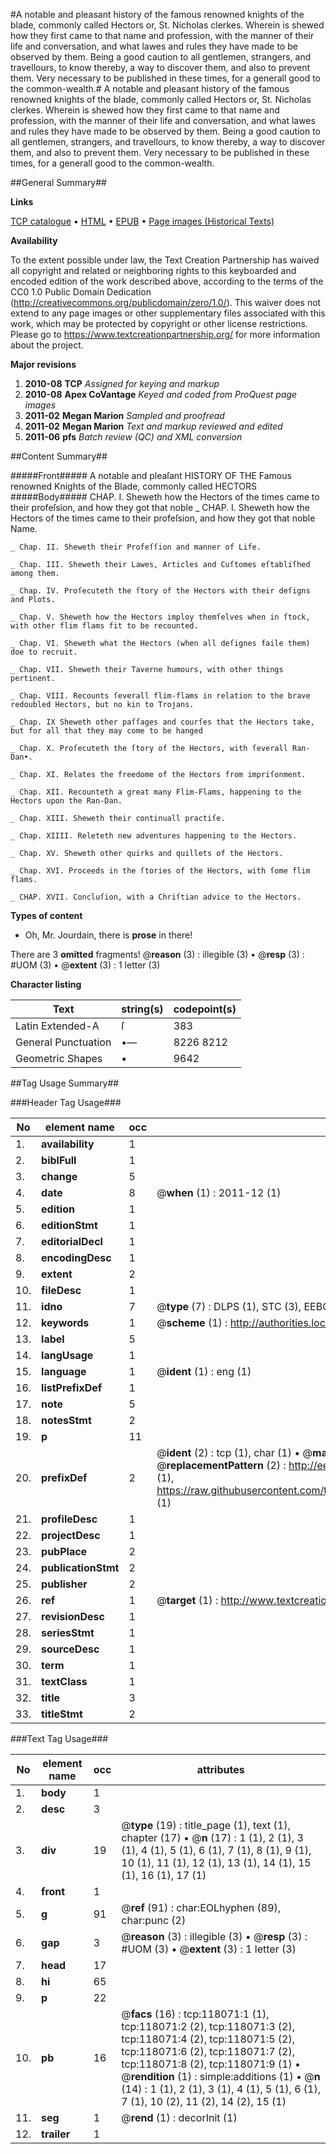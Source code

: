 #A notable and pleasant history of the famous renowned knights of the blade, commonly called Hectors or, St. Nicholas clerkes. Wherein is shewed how they first came to that name and profession, with the manner of their life and conversation, and what lawes and rules they have made to be observed by them. Being a good caution to all gentlemen, strangers, and travellours, to know thereby, a way to discover them, and also to prevent them. Very necessary to be published in these times, for a generall good to the common-wealth.#
A notable and pleasant history of the famous renowned knights of the blade, commonly called Hectors or, St. Nicholas clerkes. Wherein is shewed how they first came to that name and profession, with the manner of their life and conversation, and what lawes and rules they have made to be observed by them. Being a good caution to all gentlemen, strangers, and travellours, to know thereby, a way to discover them, and also to prevent them. Very necessary to be published in these times, for a generall good to the common-wealth.

##General Summary##

**Links**

[TCP catalogue](http://www.ota.ox.ac.uk/tcp/)  • 
[HTML](http://tei.it.ox.ac.uk/tcp/Texts-HTML/free/A89/A89765.html)  • 
[EPUB](http://tei.it.ox.ac.uk/tcp/Texts-EPUB/free/A89/A89765.epub) • 
[Page images (Historical Texts)](https://historicaltexts.jisc.ac.uk/eebo-99865820e)

**Availability**

To the extent possible under law, the Text Creation Partnership has waived all copyright and related or neighboring rights to this keyboarded and encoded edition of the work described above, according to the terms of the CC0 1.0 Public Domain Dedication (http://creativecommons.org/publicdomain/zero/1.0/). This waiver does not extend to any page images or other supplementary files associated with this work, which may be protected by copyright or other license restrictions. Please go to https://www.textcreationpartnership.org/ for more information about the project.

**Major revisions**

1. __2010-08__ __TCP__ *Assigned for keying and markup*
1. __2010-08__ __Apex CoVantage__ *Keyed and coded from ProQuest page images*
1. __2011-02__ __Megan Marion__ *Sampled and proofread*
1. __2011-02__ __Megan Marion__ *Text and markup reviewed and edited*
1. __2011-06__ __pfs__ *Batch review (QC) and XML conversion*

##Content Summary##

#####Front#####
A notable and pleaſant HISTORY OF THE Famous renowned Knights of the Blade, commonly called HECTORS 
#####Body#####
CHAP. I. Sheweth how the Hectors of the times came to their profeſsion, and how they got that noble 
    _ CHAP. I. Sheweth how the Hectors of the times came to their profeſsion, and how they got that noble Name.

    _ Chap. II. Sheweth their Profeſſion and manner of Life.

    _ Chap. III. Sheweth their Lawes, Articles and Cuſtomes eſtabliſhed among them.

    _ Chap. IV. Proſecuteth the ſtory of the Hectors with their deſigns and Plots.

    _ Chap. V. Sheweth how the Hectors imploy themſelves when in ſtock, with other flim flams fit to be recounted.

    _ Chap. VI. Sheweth what the Hectors (when all deſignes faile them) doe to recruit.

    _ Chap. VII. Sheweth their Taverne humours, with other things pertinent.

    _ Chap. VIII. Recounts ſeverall flim-flams in relation to the brave redoubled Hectors, but no kin to Trojans.

    _ Chap. IX Sheweth other paſſages and courſes that the Hectors take, but for all that they may come to be hanged

    _ Chap. X. Proſecuteth the ſtory of the Hectors, with ſeverall Ran-Dan•.

    _ Chap. XI. Relates the freedome of the Hectors from impriſonment.

    _ Chap. XII. Recounteth a great many Flim-Flams, happening to the Hectors upon the Ran-Dan.

    _ Chap. XIII. Sheweth their continuall practiſe.

    _ Chap. XIIII. Releteth new adventures happening to the Hectors.

    _ Chap. XV. Sheweth other quirks and quillets of the Hectors.

    _ Chap. XVI. Proceeds in the ſtories of the Hectors, with ſome flim flams.

    _ CHAP. XVII. Concluſion, with a Chriſtian advice to the Hectors.

**Types of content**

  * Oh, Mr. Jourdain, there is **prose** in there!

There are 3 **omitted** fragments! 
 @__reason__ (3) : illegible (3)  •  @__resp__ (3) : #UOM (3)  •  @__extent__ (3) : 1 letter (3)

**Character listing**


|Text|string(s)|codepoint(s)|
|---|---|---|
|Latin Extended-A|ſ|383|
|General Punctuation|•—|8226 8212|
|Geometric Shapes|▪|9642|

##Tag Usage Summary##

###Header Tag Usage###

|No|element name|occ|attributes|
|---|---|---|---|
|1.|__availability__|1||
|2.|__biblFull__|1||
|3.|__change__|5||
|4.|__date__|8| @__when__ (1) : 2011-12 (1)|
|5.|__edition__|1||
|6.|__editionStmt__|1||
|7.|__editorialDecl__|1||
|8.|__encodingDesc__|1||
|9.|__extent__|2||
|10.|__fileDesc__|1||
|11.|__idno__|7| @__type__ (7) : DLPS (1), STC (3), EEBO-CITATION (1), PROQUEST (1), VID (1)|
|12.|__keywords__|1| @__scheme__ (1) : http://authorities.loc.gov/ (1)|
|13.|__label__|5||
|14.|__langUsage__|1||
|15.|__language__|1| @__ident__ (1) : eng (1)|
|16.|__listPrefixDef__|1||
|17.|__note__|5||
|18.|__notesStmt__|2||
|19.|__p__|11||
|20.|__prefixDef__|2| @__ident__ (2) : tcp (1), char (1)  •  @__matchPattern__ (2) : ([0-9\-]+):([0-9IVX]+) (1), (.+) (1)  •  @__replacementPattern__ (2) : http://eebo.chadwyck.com/downloadtiff?vid=$1&page=$2 (1), https://raw.githubusercontent.com/textcreationpartnership/Texts/master/tcpchars.xml#$1 (1)|
|21.|__profileDesc__|1||
|22.|__projectDesc__|1||
|23.|__pubPlace__|2||
|24.|__publicationStmt__|2||
|25.|__publisher__|2||
|26.|__ref__|1| @__target__ (1) : http://www.textcreationpartnership.org/docs/. (1)|
|27.|__revisionDesc__|1||
|28.|__seriesStmt__|1||
|29.|__sourceDesc__|1||
|30.|__term__|1||
|31.|__textClass__|1||
|32.|__title__|3||
|33.|__titleStmt__|2||


###Text Tag Usage###

|No|element name|occ|attributes|
|---|---|---|---|
|1.|__body__|1||
|2.|__desc__|3||
|3.|__div__|19| @__type__ (19) : title_page (1), text (1), chapter (17)  •  @__n__ (17) : 1 (1), 2 (1), 3 (1), 4 (1), 5 (1), 6 (1), 7 (1), 8 (1), 9 (1), 10 (1), 11 (1), 12 (1), 13 (1), 14 (1), 15 (1), 16 (1), 17 (1)|
|4.|__front__|1||
|5.|__g__|91| @__ref__ (91) : char:EOLhyphen (89), char:punc (2)|
|6.|__gap__|3| @__reason__ (3) : illegible (3)  •  @__resp__ (3) : #UOM (3)  •  @__extent__ (3) : 1 letter (3)|
|7.|__head__|17||
|8.|__hi__|65||
|9.|__p__|22||
|10.|__pb__|16| @__facs__ (16) : tcp:118071:1 (1), tcp:118071:2 (2), tcp:118071:3 (2), tcp:118071:4 (2), tcp:118071:5 (2), tcp:118071:6 (2), tcp:118071:7 (2), tcp:118071:8 (2), tcp:118071:9 (1)  •  @__rendition__ (1) : simple:additions (1)  •  @__n__ (14) : 1 (1), 2 (1), 3 (1), 4 (1), 5 (1), 6 (1), 7 (1), 10 (2), 11 (2), 14 (2), 15 (1)|
|11.|__seg__|1| @__rend__ (1) : decorInit (1)|
|12.|__trailer__|1||
